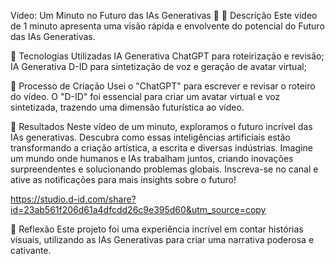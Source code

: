 Vídeo: Um Minuto no Futuro das IAs Generativas 🎥
📒 Descrição
Este vídeo de 1 minuto apresenta uma visão rápida e envolvente do potencial do Futuro das IAs Generativas.

🤖 Tecnologias Utilizadas
IA Generativa ChatGPT para roteirização e revisão;
IA Generativa D-ID para sintetização de voz e geração de avatar virtual;

🧐 Processo de Criação
Usei o "ChatGPT" para escrever e revisar o roteiro do vídeo. O "D-ID" foi essencial para criar um avatar virtual e voz sintetizada, trazendo uma dimensão futurística ao vídeo.

🚀 Resultados
Neste vídeo de um minuto, exploramos o futuro incrível das IAs generativas. Descubra como essas inteligências artificiais estão transformando a criação artística, a escrita e diversas indústrias. Imagine um mundo onde humanos e IAs trabalham juntos, criando inovações surpreendentes e solucionando problemas globais. Inscreva-se no canal e ative as notificações para mais insights sobre o futuro!

https://studio.d-id.com/share?id=23ab561f206d61a4dfcdd26c9e395d60&utm_source=copy

💭 Reflexão
Este projeto foi uma experiência incrível em contar histórias visuais, utilizando as IAs Generativas para criar uma narrativa poderosa e cativante.
